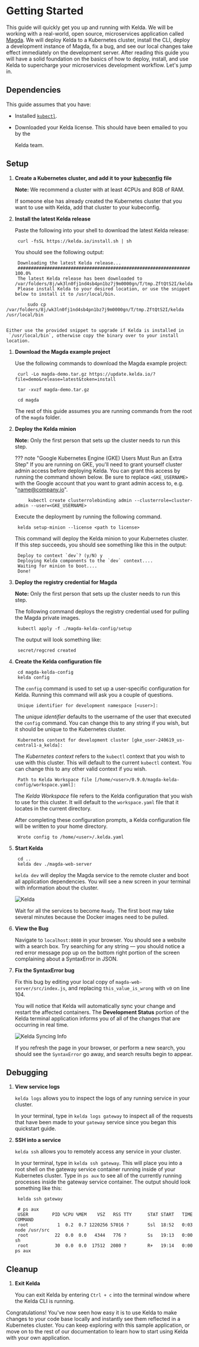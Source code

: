 # Getting Started

This guide will quickly get you up and running with Kelda. We will be working with a real-world, open source, microservices application called [Magda](https://github.com/magda-io/magda). We will deploy Kelda to a Kubernetes cluster, install the CLI, deploy a development instance of Magda, fix a bug, and see our local changes take effect immediately on the development server. After reading this guide you will have a solid foundation on the basics of how to deploy, install, and use Kelda to supercharge your microservices development workflow. Let's jump in.

## Dependencies

This guide assumes that you have:

* Installed [`kubectl`](https://kubernetes.io/docs/tasks/tools/install-kubectl/).
* Downloaded your Kelda license. This should have been emailed to you by the

  Kelda team.

## Setup

1. **Create a Kubernetes cluster, and add it to your** [**kubeconfig**](https://kubernetes.io/docs/concepts/configuration/organize-cluster-access-kubeconfig/) **file**

   **Note:** We recommend a cluster with at least 4CPUs and 8GB of RAM.

   If someone else has already created the Kubernetes cluster that you want to use with Kelda, add that cluster to your kubeconfig.

2. **Install the latest Kelda release**

   Paste the following into your shell to download the latest Kelda release:

   ```text
    curl -fsSL https://kelda.io/install.sh | sh
   ```

   You should see the following output:

   ```text
    Downloading the latest Kelda release...
    ################################################################# 100.0%
    The latest Kelda release has been downloaded to /var/folders/8j/wk3ln0fj1nd4sb4pn1bz7j9m0000gn/T/tmp.ZftQtS2I/kelda
    Please install Kelda to your desired location, or use the snippet below to install it to /usr/local/bin.
   ```

```text
        sudo cp /var/folders/8j/wk3ln0fj1nd4sb4pn1bz7j9m0000gn/T/tmp.ZftQtS2I/kelda /usr/local/bin


Either use the provided snippet to upgrade if Kelda is installed in
 `/usr/local/bin`, otherwise copy the binary over to your install location.
```

1. **Download the Magda example project**

   Use the following commands to download the Magda example project:

   ```text
    curl -Lo magda-demo.tar.gz https://update.kelda.io/?file=demo&release=latest&token=install

    tar -xvzf magda-demo.tar.gz

    cd magda
   ```

   The rest of this guide assumes you are running commands from the root of the `magda` folder.

2. **Deploy the Kelda minion**

   **Note:** Only the first person that sets up the cluster needs to run this step.

   ??? note "Google Kubernetes Engine \(GKE\) Users Must Run an Extra Step" If you are running on GKE, you'll need to grant yourself cluster admin access before deploying Kelda. You can grant this access by running the command shown below. Be sure to replace `<GKE_USERNAME>` with the Google account that you want to grant admin access to, e.g. "name@company.io".

   ```text
        kubectl create clusterrolebinding admin --clusterrole=cluster-admin --user=<GKE_USERNAME>
   ```

   Execute the deployment by running the following command.

   ```text
    kelda setup-minion --license <path to license>
   ```

   This command will deploy the Kelda minion to your Kubernetes cluster. If this step succeeds, you should see something like this in the output:

   ```text
    Deploy to context `dev`? (y/N) y
    Deploying Kelda components to the `dev` context....
    Waiting for minion to boot....
    Done!
   ```

3. **Deploy the registry credential for Magda**

   **Note:** Only the first person that sets up the cluster needs to run this step.

   The following command deploys the registry credential used for pulling the Magda private images.

   ```text
    kubectl apply -f ./magda-kelda-config/setup
   ```

   The output will look something like:

   ```text
    secret/regcred created
   ```

4. **Create the Kelda configuration file**

   ```text
    cd magda-kelda-config
    kelda config
   ```

   The `config` command is used to set up a user-specific configuration for Kelda. Running this command will ask you a couple of questions.

   ```text
    Unique identifier for development namespace [<user>]:
   ```

   The _unique identifier_ defaults to the username of the user that executed the `config` command. You can change this to any string if you wish, but it should be unique to the Kubernetes cluster.

   ```text
    Kubernetes context for development cluster [gke_user-240619_us-central1-a_kelda]:
   ```

   The _Kubernetes context_ refers to the `kubectl` context that you wish to use with this cluster. This will default to the current `kubectl` context. You can change this to any other valid context if you wish.

   ```text
    Path to Kelda Workspace file [/home/<user>/0.9.0/magda-kelda-config/workspace.yaml]:
   ```

   The _Kelda Workspace_ file refers to the Kelda configuration that you wish to use for this cluster. It will default to the `workspace.yaml` file that it locates in the current directory.

   After completing these configuration prompts, a Kelda configuration file will be written to your home directory.

   ```text
    Wrote config to /home/<user>/.kelda.yaml
   ```

5. **Start Kelda**

   ```text
    cd ..
    kelda dev ./magda-web-server
   ```

   `kelda dev` will deploy the Magda service to the remote cluster and boot all application dependencies. You will see a new screen in your terminal with information about the cluster.

   ![Kelda](../.gitbook/assets/kelda-startup.png)

   Wait for all the services to become `Ready`. The first boot may take several minutes because the Docker images need to be pulled.

6. **View the Bug**

   Navigate to `localhost:8080` in your browser. You should see a website with a search box. Try searching for any string — you should notice a red error message pop up on the bottom right portion of the screen complaining about a SyntaxError in JSON.

7. **Fix the SyntaxError bug**

   Fix this bug by editing your local copy of `magda-web-server/src/index.js`, and replacing `this_value_is_wrong` with `v0` on line 104.

   You will notice that Kelda will automatically sync your change and restart the affected containers. The **Development Status** portion of the Kelda terminal application informs you of all of the changes that are occurring in real time.

   ![Kelda Syncing Info](../.gitbook/assets/syncing-info.png)

   If you refresh the page in your browser, or perform a new search, you should see the `SyntaxError` go away, and search results begin to appear.

## Debugging

1. **View service logs**

   `kelda logs` allows you to inspect the logs of any running service in your cluster.

   In your terminal, type in `kelda logs gateway` to inspect all of the requests that have been made to your `gateway` service since you began this quickstart guide.

2. **SSH into a service**

   `kelda ssh` allows you to remotely access any service in your cluster.

   In your terminal, type in `kelda ssh gateway`. This will place you into a root shell on the gateway service container running inside of your Kubernetes cluster. Type in `ps aux` to see all of the currently running processes inside the gateway service container. The output should look something like this:

   ```text
    kelda ssh gateway

    # ps aux
    USER         PID %CPU %MEM    VSZ   RSS TTY      STAT START   TIME COMMAND
    root           1  0.2  0.7 1220256 57016 ?       Ssl  18:52   0:03 node /usr/src
    root          22  0.0  0.0   4344   776 ?        Ss   19:13   0:00 sh
    root          30  0.0  0.0  17512  2080 ?        R+   19:14   0:00 ps aux
   ```

## Cleanup

1. **Exit Kelda**

   You can exit Kelda by entering `Ctrl + c` into the terminal window where the Kelda CLI is running.

Congratulations! You've now seen how easy it is to use Kelda to make changes to your code base locally and instantly see them reflected in a Kubernetes cluster. You can keep exploring with this sample application, or move on to the rest of our documentation to learn how to start using Kelda with your own application.

